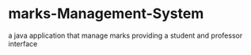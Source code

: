 # marks-Management-System
a java application that manage marks  providing a student and professor interface
